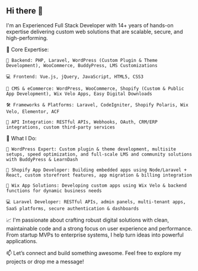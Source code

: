 ## Hi there 👋

I'm an Experienced Full Stack Developer with 14+ years of hands-on expertise delivering custom web solutions that are scalable, secure, and high-performing.

💼 Core Expertise:

    🔧 Backend: PHP, Laravel, WordPress (Custom Plugin & Theme Development), WooCommerce, BuddyPress, LMS Customizations

    💻 Frontend: Vue.js, jQuery, JavaScript, HTML5, CSS3

    🧠 CMS & eCommerce: WordPress, WooCommerce, Shopify (Custom & Public App Development), Wix Velo Apps, Easy Digital Downloads

    🛠️ Frameworks & Platforms: Laravel, CodeIgniter, Shopify Polaris, Wix Velo, Elementor, ACF

    🔌 API Integration: RESTful APIs, Webhooks, OAuth, CRM/ERP integrations, custom third-party services

🚀 What I Do:

    🔌 WordPress Expert: Custom plugin & theme development, multisite setups, speed optimization, and full-scale LMS and community solutions with BuddyPress & LearnDash

    🛒 Shopify App Developer: Building embedded apps using Node/Laravel + React, custom storefront features, app migration & billing integration

    🧩 Wix App Solutions: Developing custom apps using Wix Velo & backend functions for dynamic business needs

    💻 Laravel Developer: RESTful APIs, admin panels, multi-tenant apps, SaaS platforms, secure authentication & dashboards

📈 I'm passionate about crafting robust digital solutions with clean, maintainable code and a strong focus on user experience and performance. From startup MVPs to enterprise systems, I help turn ideas into powerful applications.

📫 Let’s connect and build something awesome. Feel free to explore my projects or drop me a message!

<!--
**patel-dishant/patel-dishant** is a ✨ _special_ ✨ repository because its `README.md` (this file) appears on your GitHub profile.

Here are some ideas to get you started:

- 🔭 I’m currently working on ...
- 🌱 I’m currently learning ...
- 👯 I’m looking to collaborate on ...
- 🤔 I’m looking for help with ...
- 💬 Ask me about ...
- 📫 How to reach me: ...
- 😄 Pronouns: ...
- ⚡ Fun fact: ...
-->
